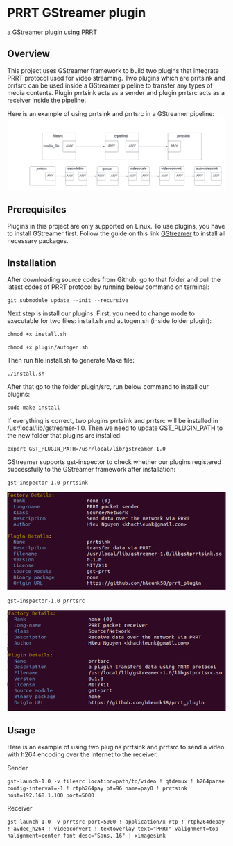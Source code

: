 # PRRT GStreamer plugin

a GStreamer plugin using PRRT

## Overview

This project uses GStreamer framework to build two plugins that integrate PRRT protocol used for video streaming. Two plugins which are prrtsink and prrtsrc can be used inside a GStreamer pipeline to transfer any types of media contents. Plugin prrtsink acts as a sender and plugin prrtsrc acts as a receiver inside the pipeline.

Here is an example of using prrtsink and prrtsrc in a GStreamer pipeline:
![pipeline](assets/pipeline.png)

## Prerequisites

Plugins in this project are only supported on Linux. To use plugins, you have to install GStreamer first. Follow the guide on this link [GStreamer](https://gstreamer.freedesktop.org/documentation/installing/on-linux.html?gi-language=c) to install all necessary packages.

## Installation

After downloading source codes from Github, go to that folder and pull the latest codes of PRRT protocol by running below command on terminal:

```
git submodule update --init --recursive
```

Next step is install our plugins. First, you need to change mode to executable for two files: install.sh and autogen.sh (inside folder plugin):

```
chmod +x install.sh
```

```
chmod +x plugin/autogen.sh
```

Then run file install.sh to generate Make file:

```
./install.sh
```

After that go to the folder plugin/src, run below command to install our plugins:

```
sudo make install
```

If everything is correct, two plugins prrtsink and prrtsrc will be installed in /usr/local/lib/gstreamer-1.0. Then we need to update GST_PLUGIN_PATH to the new folder that plugins are installed:

```
export GST_PLUGIN_PATH=/usr/local/lib/gstreamer-1.0
```

GStreamer supports gst-inspector to check whether our plugins registered successfully to the GStreamer framework after installation:

```
gst-inspector-1.0 prrtsink
```

![inspector-prrtsink](assets/gst-inspector-prrtsink.png)

```
gst-inspector-1.0 prrtsrc
```

![inspector-prrtsrc](assets/gst-inspector-prrtsrc.png)

## Usage

Here is an example of using two plugins prrtsink and prrtsrc to send a video with h264 encoding over the internet to the receiver.

Sender  

```
gst-launch-1.0 -v filesrc location=path/to/video ! qtdemux ! h264parse config-interval=-1 ! rtph264pay pt=96 name=pay0 ! prrtsink host=192.168.1.100 port=5000
```

Receiver  

```
gst-launch-1.0 -v prrtsrc port=5000 ! application/x-rtp ! rtph264depay ! avdec_h264 ! videoconvert ! textoverlay text="PRRT" valignment=top halignment=center font-desc="Sans, 16" ! ximagesink
```
